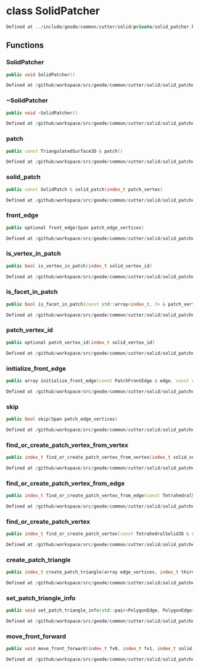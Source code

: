 # class SolidPatcher

```cpp
Defined at ../include/geode/common/cutter/solid/private/solid_patcher.h#28
```

## Functions

### SolidPatcher

```cpp
public void SolidPatcher()
```

```cpp
Defined at /github/workspace/src/geode/common/cutter/solid/solid_patcher.cpp#330
```

### ~SolidPatcher

```cpp
public void ~SolidPatcher()
```

```cpp
Defined at /github/workspace/src/geode/common/cutter/solid/solid_patcher.cpp#332
```

### patch

```cpp
public const TriangulatedSurface3D & patch()
```

```cpp
Defined at /github/workspace/src/geode/common/cutter/solid/solid_patcher.cpp#336
```

### solid_patch

```cpp
public const SolidPatch & solid_patch(index_t patch_vertex)
```

```cpp
Defined at /github/workspace/src/geode/common/cutter/solid/solid_patcher.cpp#341
```

### front_edge

```cpp
public optional front_edge(Span patch_edge_vertices)
```

```cpp
Defined at /github/workspace/src/geode/common/cutter/solid/solid_patcher.cpp#346
```

### is_vertex_in_patch

```cpp
public bool is_vertex_in_patch(index_t solid_vertex_id)
```

```cpp
Defined at /github/workspace/src/geode/common/cutter/solid/solid_patcher.cpp#352
```

### is_facet_in_patch

```cpp
public bool is_facet_in_patch(const std::array<index_t, 3> & patch_vertices)
```

```cpp
Defined at /github/workspace/src/geode/common/cutter/solid/solid_patcher.cpp#357
```

### patch_vertex_id

```cpp
public optional patch_vertex_id(index_t solid_vertex_id)
```

```cpp
Defined at /github/workspace/src/geode/common/cutter/solid/solid_patcher.cpp#363
```

### initialize_front_edge

```cpp
public array initialize_front_edge(const PatchFrontEdge & edge, const std::array<index_t, 2> & solid_edge_vertices)
```

```cpp
Defined at /github/workspace/src/geode/common/cutter/solid/solid_patcher.cpp#369
```

### skip

```cpp
public bool skip(Span patch_edge_vertices)
```

```cpp
Defined at /github/workspace/src/geode/common/cutter/solid/solid_patcher.cpp#376
```

### find_or_create_patch_vertex_from_vertex

```cpp
public index_t find_or_create_patch_vertex_from_vertex(index_t solid_vertex)
```

```cpp
Defined at /github/workspace/src/geode/common/cutter/solid/solid_patcher.cpp#382
```

### find_or_create_patch_vertex_from_edge

```cpp
public index_t find_or_create_patch_vertex_from_edge(const TetrahedralSolid3D & solid, index_t solid_edge)
```

```cpp
Defined at /github/workspace/src/geode/common/cutter/solid/solid_patcher.cpp#388
```

### find_or_create_patch_vertex

```cpp
public index_t find_or_create_patch_vertex(const TetrahedralSolid3D & solid, const SolidPatch & patch)
```

```cpp
Defined at /github/workspace/src/geode/common/cutter/solid/solid_patcher.cpp#395
```

### create_patch_triangle

```cpp
public index_t create_patch_triangle(array edge_vertices, index_t third_vertex)
```

```cpp
Defined at /github/workspace/src/geode/common/cutter/solid/solid_patcher.cpp#401
```

### set_patch_triangle_info

```cpp
public void set_patch_triangle_info(std::pair<PolygonEdge, PolygonEdge> & triangle_info, const PolygonEdge & polygon_edge)
```

```cpp
Defined at /github/workspace/src/geode/common/cutter/solid/solid_patcher.cpp#407
```

### move_front_forward

```cpp
public void move_front_forward(index_t fv0, index_t fv1, index_t solid_vertex, index_t opp_front_vertex, const TetrahedralSolid3D & solid)
```

```cpp
Defined at /github/workspace/src/geode/common/cutter/solid/solid_patcher.cpp#414
```



